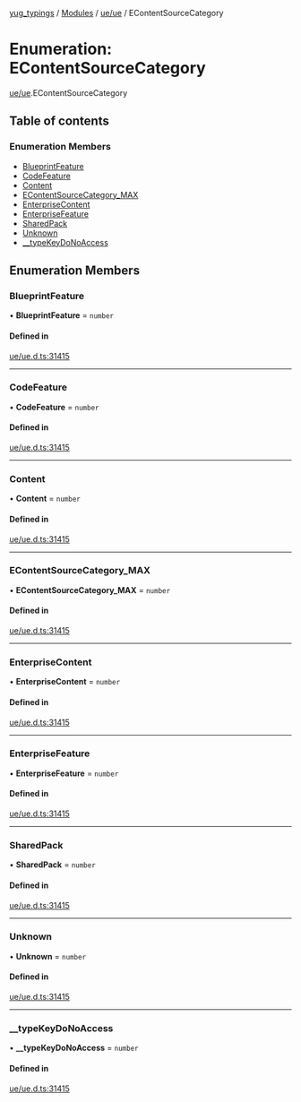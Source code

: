 [yug_typings](../README.md) / [Modules](../modules.md) / [ue/ue](../modules/ue_ue.md) / EContentSourceCategory

# Enumeration: EContentSourceCategory

[ue/ue](../modules/ue_ue.md).EContentSourceCategory

## Table of contents

### Enumeration Members

- [BlueprintFeature](ue_ue.EContentSourceCategory.md#blueprintfeature)
- [CodeFeature](ue_ue.EContentSourceCategory.md#codefeature)
- [Content](ue_ue.EContentSourceCategory.md#content)
- [EContentSourceCategory\_MAX](ue_ue.EContentSourceCategory.md#econtentsourcecategory_max)
- [EnterpriseContent](ue_ue.EContentSourceCategory.md#enterprisecontent)
- [EnterpriseFeature](ue_ue.EContentSourceCategory.md#enterprisefeature)
- [SharedPack](ue_ue.EContentSourceCategory.md#sharedpack)
- [Unknown](ue_ue.EContentSourceCategory.md#unknown)
- [\_\_typeKeyDoNoAccess](ue_ue.EContentSourceCategory.md#__typekeydonoaccess)

## Enumeration Members

### BlueprintFeature

• **BlueprintFeature** = `number`

#### Defined in

[ue/ue.d.ts:31415](https://github.com/YugMetaverse/yug_typings/blob/25cad34/ue/ue.d.ts#L31415)

___

### CodeFeature

• **CodeFeature** = `number`

#### Defined in

[ue/ue.d.ts:31415](https://github.com/YugMetaverse/yug_typings/blob/25cad34/ue/ue.d.ts#L31415)

___

### Content

• **Content** = `number`

#### Defined in

[ue/ue.d.ts:31415](https://github.com/YugMetaverse/yug_typings/blob/25cad34/ue/ue.d.ts#L31415)

___

### EContentSourceCategory\_MAX

• **EContentSourceCategory\_MAX** = `number`

#### Defined in

[ue/ue.d.ts:31415](https://github.com/YugMetaverse/yug_typings/blob/25cad34/ue/ue.d.ts#L31415)

___

### EnterpriseContent

• **EnterpriseContent** = `number`

#### Defined in

[ue/ue.d.ts:31415](https://github.com/YugMetaverse/yug_typings/blob/25cad34/ue/ue.d.ts#L31415)

___

### EnterpriseFeature

• **EnterpriseFeature** = `number`

#### Defined in

[ue/ue.d.ts:31415](https://github.com/YugMetaverse/yug_typings/blob/25cad34/ue/ue.d.ts#L31415)

___

### SharedPack

• **SharedPack** = `number`

#### Defined in

[ue/ue.d.ts:31415](https://github.com/YugMetaverse/yug_typings/blob/25cad34/ue/ue.d.ts#L31415)

___

### Unknown

• **Unknown** = `number`

#### Defined in

[ue/ue.d.ts:31415](https://github.com/YugMetaverse/yug_typings/blob/25cad34/ue/ue.d.ts#L31415)

___

### \_\_typeKeyDoNoAccess

• **\_\_typeKeyDoNoAccess** = `number`

#### Defined in

[ue/ue.d.ts:31415](https://github.com/YugMetaverse/yug_typings/blob/25cad34/ue/ue.d.ts#L31415)
